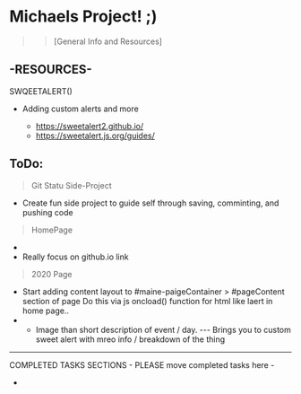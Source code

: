 # Michaels Project! ;)

> > [General Info and Resources]
##  -RESOURCES-
 
 SWQEETALERT()

 * Adding custom alerts and more

    - https://sweetalert2.github.io/
    - https://sweetalert.js.org/guides/
 ## ToDo:

 > Git Statu Side-Project
 - Create fun side project to guide self through saving, comminting, and pushing code
 > HomePage
 - 
 - Really focus on github.io link

 > 2020 Page
 - Start adding content layout to #maine-paigeContainer >  #pageContent section of page
 Do this via js oncload() function for html like laert in home page..
 - - Image than short description of event / day. 
 --- Brings you to custom sweet alert with mreo info / breakdown of the thing





<hr>
COMPLETED TASKS SECTIONS    
- PLEASE move completed tasks here -

* 